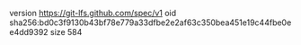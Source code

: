 version https://git-lfs.github.com/spec/v1
oid sha256:bd0c3f9130b43bf78e779a33dfbe2e2af63c350bea451e19c44fbe0ee4dd9392
size 584
